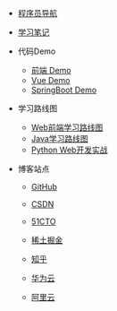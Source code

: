 * [程序员导航](https://mouday.github.io/hao123/)

* [学习笔记](https://mouday.github.io/LearningNote/)

* 代码Demo
    * [前端 Demo](https://mouday.github.io/front-end-demo/)
    * [Vue Demo](https://mouday.github.io/vue-demo/)
    * [SpringBoot Demo](https://mouday.github.io/spring-boot-demo/)

<!-- * [个人网站](https://www.pengshiyu.com/) -->

* 学习路线图
    * [Web前端学习路线图](/blog/javascript/javascript-learn-road.md)
    * [Java学习路线图](/blog/java/java-learn-road.md)
    * [Python Web开发实战](/blog/python-web/index.md)

* 博客站点
    * [GitHub](https://github.com/mouday)

    * [CSDN](https://pengshiyu.blog.csdn.net/)

    * [51CTO](https://blog.51cto.com/u_13567403)
    
    * [稀土掘金](https://juejin.cn/user/3104676568106567)

    * [知乎](https://www.zhihu.com/people/pengshiyu)
    
    * [华为云](https://bbs.huaweicloud.com/community/usersnew/id_1628242835316833)
    
    * [阿里云](https://developer.aliyun.com/group/pengshiyu)